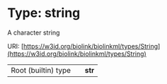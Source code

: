 
# Type: string


A character string

URI: [https://w3id.org/biolink/biolinkml/types/String](https://w3id.org/biolink/biolinkml/types/String)

|  |  |  |
| --- | --- | --- |
| Root (builtin) type | | **str** |
